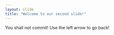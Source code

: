 ```yaml
---
layout: slide
title: "Welcome to our second slide!"
---
```

You shall not commit!
Use the left arrow to go back!
